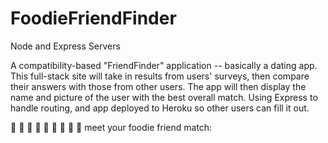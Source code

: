 # FoodieFriendFinder
Node and Express Servers

A compatibility-based "FriendFinder" application -- basically a dating app. This full-stack site will take in results from users' surveys, then compare their answers with those from other users. The app will then display the name and picture of the user with the best overall match. Using Express to handle routing, and app deployed to Heroku so other users can fill it out.

🥑 🍕 🍰 🍩 🌮 🥗 🥞 🌽 🍉 
meet your foodie friend match: 
